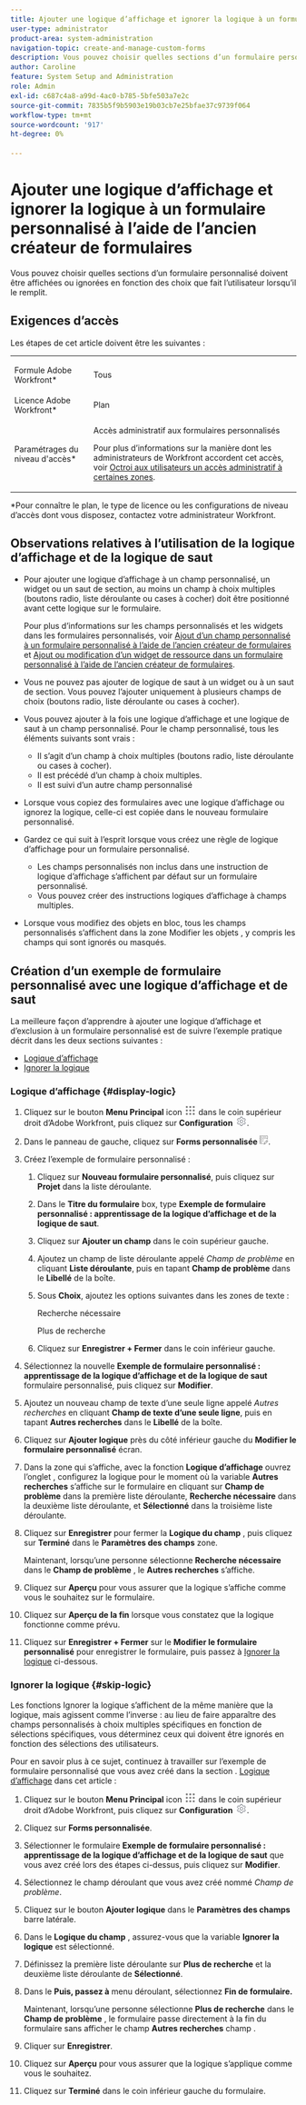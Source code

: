 ```yaml
---
title: Ajouter une logique d’affichage et ignorer la logique à un formulaire personnalisé à l’aide de l’ancien créateur de formulaires
user-type: administrator
product-area: system-administration
navigation-topic: create-and-manage-custom-forms
description: Vous pouvez choisir quelles sections d’un formulaire personnalisé doivent être affichées ou ignorées en fonction des choix que fait l’utilisateur lorsqu’il le remplit.
author: Caroline
feature: System Setup and Administration
role: Admin
exl-id: c687c4a8-a99d-4ac0-b785-5bfe503a7e2c
source-git-commit: 7835b5f9b5903e19b03cb7e25bfae37c9739f064
workflow-type: tm+mt
source-wordcount: '917'
ht-degree: 0%

---
```


# Ajouter une logique d’affichage et ignorer la logique à un formulaire personnalisé à l’aide de l’ancien créateur de formulaires

Vous pouvez choisir quelles sections d’un formulaire personnalisé doivent être affichées ou ignorées en fonction des choix que fait l’utilisateur lorsqu’il le remplit.

## Exigences d’accès

Les étapes de cet article doivent être les suivantes :

<table style="table-layout:auto"> 
 <col> 
 <col> 
 <tbody> 
  <tr data-mc-conditions=""> 
   <td role="rowheader"> <p>Formule Adobe Workfront*</p> </td> 
   <td>Tous</td> 
  </tr> 
  <tr> 
   <td role="rowheader">Licence Adobe Workfront*</td> 
   <td>Plan</td> 
  </tr> 
  <tr data-mc-conditions=""> 
   <td role="rowheader">Paramétrages du niveau d'accès*</td> 
   <td> <p>Accès administratif aux formulaires personnalisés</p> <p>Pour plus d’informations sur la manière dont les administrateurs de Workfront accordent cet accès, voir <a href="../../../administration-and-setup/add-users/configure-and-grant-access/grant-users-admin-access-certain-areas.md" class="MCXref xref">Octroi aux utilisateurs un accès administratif à certaines zones</a>.</p> </td> 
  </tr>  
 </tbody> 
</table>

&#42;Pour connaître le plan, le type de licence ou les configurations de niveau d’accès dont vous disposez, contactez votre administrateur Workfront.

## Observations relatives à l’utilisation de la logique d’affichage et de la logique de saut

* Pour ajouter une logique d’affichage à un champ personnalisé, un widget ou un saut de section, au moins un champ à choix multiples (boutons radio, liste déroulante ou cases à cocher) doit être positionné avant cette logique sur le formulaire.

   Pour plus d’informations sur les champs personnalisés et les widgets dans les formulaires personnalisés, voir [Ajout d’un champ personnalisé à un formulaire personnalisé à l’aide de l’ancien créateur de formulaires](../../../administration-and-setup/customize-workfront/create-manage-custom-forms/add-a-custom-field-to-a-custom-form.md) et [Ajout ou modification d’un widget de ressource dans un formulaire personnalisé à l’aide de l’ancien créateur de formulaires](../../../administration-and-setup/customize-workfront/create-manage-custom-forms/add-widget-or-edit-its-properties-in-a-custom-form.md).

* Vous ne pouvez pas ajouter de logique de saut à un widget ou à un saut de section. Vous pouvez l’ajouter uniquement à plusieurs champs de choix (boutons radio, liste déroulante ou cases à cocher).

* Vous pouvez ajouter à la fois une logique d’affichage et une logique de saut à un champ personnalisé. Pour le champ personnalisé, tous les éléments suivants sont vrais :

   * Il s’agit d’un champ à choix multiples (boutons radio, liste déroulante ou cases à cocher).
   * Il est précédé d’un champ à choix multiples.
   * Il est suivi d’un autre champ personnalisé

* Lorsque vous copiez des formulaires avec une logique d’affichage ou ignorez la logique, celle-ci est copiée dans le nouveau formulaire personnalisé.
* Gardez ce qui suit à l’esprit lorsque vous créez une règle de logique d’affichage pour un formulaire personnalisé.

   * Les champs personnalisés non inclus dans une instruction de logique d’affichage s’affichent par défaut sur un formulaire personnalisé.
   * Vous pouvez créer des instructions logiques d’affichage à champs multiples.

* Lorsque vous modifiez des objets en bloc, tous les champs personnalisés s’affichent dans la zone Modifier les objets , y compris les champs qui sont ignorés ou masqués.

## Création d’un exemple de formulaire personnalisé avec une logique d’affichage et de saut

La meilleure façon d’apprendre à ajouter une logique d’affichage et d’exclusion à un formulaire personnalisé est de suivre l’exemple pratique décrit dans les deux sections suivantes :

* [Logique d’affichage](#display-logic)
* [Ignorer la logique](#skip-logic)

### Logique d’affichage {#display-logic}

1. Cliquez sur le bouton **Menu Principal** icon ![](assets/main-menu-icon.png) dans le coin supérieur droit d’Adobe Workfront, puis cliquez sur **Configuration** ![](assets/gear-icon-settings.png).

1. Dans le panneau de gauche, cliquez sur **Forms personnalisée** ![](assets/custom-forms-icon.png).

1. Créez l’exemple de formulaire personnalisé :

   1. Cliquez sur **Nouveau formulaire personnalisé**, puis cliquez sur **Projet** dans la liste déroulante.

   1. Dans le **Titre du formulaire** box, type **Exemple de formulaire personnalisé : apprentissage de la logique d’affichage et de la logique de saut**.

   1. Cliquez sur **Ajouter un champ** dans le coin supérieur gauche.
   1. Ajoutez un champ de liste déroulante appelé *Champ de problème* en cliquant **Liste déroulante**, puis en tapant **Champ de problème** dans le **Libellé** de la boîte.

   1. Sous **Choix**, ajoutez les options suivantes dans les zones de texte :

      Recherche nécessaire

      Plus de recherche

   1. Cliquez sur **Enregistrer + Fermer** dans le coin inférieur gauche.

1. Sélectionnez la nouvelle **Exemple de formulaire personnalisé : apprentissage de la logique d’affichage et de la logique de saut** formulaire personnalisé, puis cliquez sur **Modifier**.

1. Ajoutez un nouveau champ de texte d’une seule ligne appelé *Autres recherches* en cliquant **Champ de texte d’une seule ligne**, puis en tapant **Autres recherches** dans le **Libellé** de la boîte.

1. Cliquez sur **Ajouter logique** près du côté inférieur gauche du **Modifier le formulaire personnalisé** écran.

1. Dans la zone qui s’affiche, avec la fonction **Logique d’affichage** ouvrez l’onglet , configurez la logique pour le moment où la variable **Autres recherches** s’affiche sur le formulaire en cliquant sur **Champ de problème** dans la première liste déroulante, **Recherche nécessaire** dans la deuxième liste déroulante, et **Sélectionné** dans la troisième liste déroulante.
1. Cliquez sur **Enregistrer** pour fermer la **Logique du champ** , puis cliquez sur **Terminé** dans le **Paramètres des champs** zone.

   Maintenant, lorsqu’une personne sélectionne **Recherche nécessaire** dans le **Champ de problème** , le **Autres recherches** s’affiche.

1. Cliquez sur **Aperçu** pour vous assurer que la logique s’affiche comme vous le souhaitez sur le formulaire.
1. Cliquez sur **Aperçu de la fin** lorsque vous constatez que la logique fonctionne comme prévu.
1. Cliquez sur **Enregistrer + Fermer** sur le **Modifier le formulaire personnalisé** pour enregistrer le formulaire, puis passez à [Ignorer la logique](#skip-logic) ci-dessous.

### Ignorer la logique {#skip-logic}

Les fonctions Ignorer la logique s’affichent de la même manière que la logique, mais agissent comme l’inverse : au lieu de faire apparaître des champs personnalisés à choix multiples spécifiques en fonction de sélections spécifiques, vous déterminez ceux qui doivent être ignorés en fonction des sélections des utilisateurs.

Pour en savoir plus à ce sujet, continuez à travailler sur l’exemple de formulaire personnalisé que vous avez créé dans la section . [Logique d’affichage](#display-logic) dans cet article :

1. Cliquez sur le bouton **Menu Principal** icon ![](assets/main-menu-icon.png) dans le coin supérieur droit d’Adobe Workfront, puis cliquez sur **Configuration** ![](assets/gear-icon-settings.png).

1. Cliquez sur **Forms personnalisée**.
1. Sélectionner le formulaire **Exemple de formulaire personnalisé : apprentissage de la logique d’affichage et de la logique de saut** que vous avez créé lors des étapes ci-dessus, puis cliquez sur **Modifier**.

1. Sélectionnez le champ déroulant que vous avez créé nommé *Champ de problème*.
1. Cliquez sur le bouton **Ajouter logique** dans le **Paramètres des champs** barre latérale.

1. Dans le **Logique du champ** , assurez-vous que la variable **Ignorer la logique** est sélectionné.

1. Définissez la première liste déroulante sur **Plus de recherche** et la deuxième liste déroulante de **Sélectionné**.

1. Dans le **Puis, passez à** menu déroulant, sélectionnez **Fin de formulaire.**

   Maintenant, lorsqu’une personne sélectionne **Plus de recherche** dans le **Champ de problème** , le formulaire passe directement à la fin du formulaire sans afficher le champ **Autres recherches** champ .

1. Cliquer sur **Enregistrer**.
1. Cliquez sur **Aperçu**  pour vous assurer que la logique s’applique comme vous le souhaitez.
1. Cliquez sur **Terminé** dans le coin inférieur gauche du formulaire.
